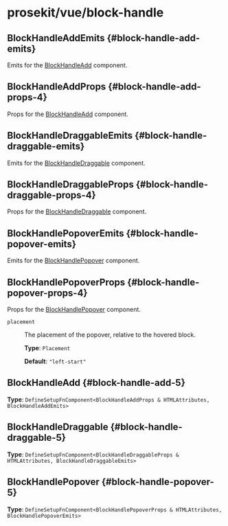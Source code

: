 # prosekit/vue/block-handle

## BlockHandleAddEmits {#block-handle-add-emits}

Emits for the [BlockHandleAdd](block-handle.md#block-handle-add-5) component.

## BlockHandleAddProps {#block-handle-add-props-4}

Props for the [BlockHandleAdd](block-handle.md#block-handle-add-5) component.

## BlockHandleDraggableEmits {#block-handle-draggable-emits}

Emits for the [BlockHandleDraggable](block-handle.md#block-handle-draggable-5) component.

## BlockHandleDraggableProps {#block-handle-draggable-props-4}

Props for the [BlockHandleDraggable](block-handle.md#block-handle-draggable-5) component.

## BlockHandlePopoverEmits {#block-handle-popover-emits}

Emits for the [BlockHandlePopover](block-handle.md#block-handle-popover-5) component.

## BlockHandlePopoverProps {#block-handle-popover-props-4}

Props for the [BlockHandlePopover](block-handle.md#block-handle-popover-5) component.

<dl>

<dt>

`placement`

</dt>

<dd>

The placement of the popover, relative to the hovered block.

**Type**: `Placement`

**Default**: `"left-start"`

</dd>

</dl>

## BlockHandleAdd {#block-handle-add-5}

**Type**: `DefineSetupFnComponent<BlockHandleAddProps & HTMLAttributes, BlockHandleAddEmits>`

## BlockHandleDraggable {#block-handle-draggable-5}

**Type**: `DefineSetupFnComponent<BlockHandleDraggableProps & HTMLAttributes, BlockHandleDraggableEmits>`

## BlockHandlePopover {#block-handle-popover-5}

**Type**: `DefineSetupFnComponent<BlockHandlePopoverProps & HTMLAttributes, BlockHandlePopoverEmits>`

